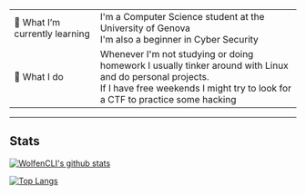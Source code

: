 <table>
  <tr>
    <td width= "30%">🌱 What I’m currently learning</td>
    <td width= "70%">I'm a Computer Science student at the University of Genova<br/>I'm also a beginner in Cyber Security</td>
  </tr>
  <tr>
    <td width= "30%">🔭 What I do</td>
    <td width= "70%">Whenever I'm not studying or doing homework I usually tinker around with Linux and do personal projects.<br/>If I have free weekends I might try to look for a CTF to practice some hacking</td>
  </tr>
</table>

---
## Stats

[![WolfenCLI's github stats](https://github-readme-stats.vercel.app/api?username=WolfenCLI&hide=stars,prs,issues&count_private=true&show_icons=true&theme=radical)](https://github.com/anuraghazra/github-readme-stats)

[![Top Langs](https://github-readme-stats.vercel.app/api/top-langs/?username=WolfenCLI&layout=compact)](https://github.com/anuraghazra/github-readme-stats)
